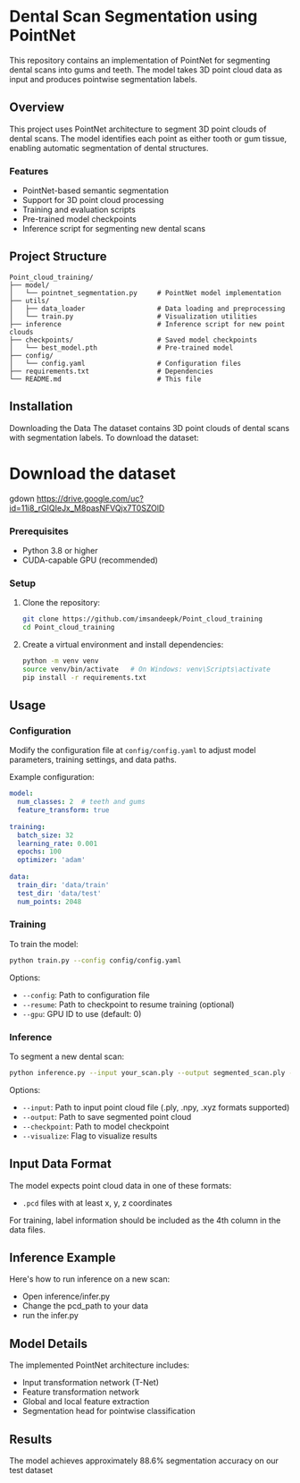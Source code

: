 # Dental Scan Segmentation using PointNet

This repository contains an implementation of PointNet for segmenting dental scans into gums and teeth. The model takes 3D point cloud data as input and produces pointwise segmentation labels.

## Overview

This project uses PointNet architecture to segment 3D point clouds of dental scans. The model identifies each point as either tooth or gum tissue, enabling automatic segmentation of dental structures.

### Features

- PointNet-based semantic segmentation
- Support for 3D point cloud processing
- Training and evaluation scripts
- Pre-trained model checkpoints
- Inference script for segmenting new dental scans

## Project Structure

```
Point_cloud_training/
├── model/
│   └── pointnet_segmentation.py     # PointNet model implementation
├── utils/
│   ├── data_loader                  # Data loading and preprocessing
│   └── train.py                     # Visualization utilities
├── inference                        # Inference script for new point clouds
├── checkpoints/                     # Saved model checkpoints
│   └── best_model.pth               # Pre-trained model
├── config/
│   └── config.yaml                  # Configuration files
├── requirements.txt                 # Dependencies
└── README.md                        # This file
```

## Installation

Downloading the Data
The dataset contains 3D point clouds of dental scans with segmentation labels. To download the dataset:

# Download the dataset
gdown https://drive.google.com/uc?id=11i8_rGIQIeJx_M8pasNFVQjx7T0SZOlD





### Prerequisites

- Python 3.8 or higher
- CUDA-capable GPU (recommended)

### Setup

1. Clone the repository:
   ```bash
   git clone https://github.com/imsandeepk/Point_cloud_training
   cd Point_cloud_training
   ```

2. Create a virtual environment and install dependencies:
   ```bash
   python -m venv venv
   source venv/bin/activate   # On Windows: venv\Scripts\activate
   pip install -r requirements.txt
   ```

## Usage

### Configuration

Modify the configuration file at `config/config.yaml` to adjust model parameters, training settings, and data paths.

Example configuration:
```yaml
model:
  num_classes: 2  # teeth and gums
  feature_transform: true
  
training:
  batch_size: 32
  learning_rate: 0.001
  epochs: 100
  optimizer: 'adam'
  
data:
  train_dir: 'data/train'
  test_dir: 'data/test'
  num_points: 2048
```

### Training

To train the model:

```bash
python train.py --config config/config.yaml
```

Options:
- `--config`: Path to configuration file
- `--resume`: Path to checkpoint to resume training (optional)
- `--gpu`: GPU ID to use (default: 0)


### Inference

To segment a new dental scan:

```bash
python inference.py --input your_scan.ply --output segmented_scan.ply --checkpoint checkpoints/pointnet_dental_seg.pth
```

Options:
- `--input`: Path to input point cloud file (.ply, .npy, .xyz formats supported)
- `--output`: Path to save segmented point cloud
- `--checkpoint`: Path to model checkpoint
- `--visualize`: Flag to visualize results

## Input Data Format

The model expects point cloud data in one of these formats:
- `.pcd` files with at least x, y, z coordinates

For training, label information should be included as the 4th column in the data files.

## Inference Example

Here's how to run inference on a new scan:

 - Open inference/infer.py
 - Change the pcd_path to your data
 - run the infer.py


## Model Details

The implemented PointNet architecture includes:
- Input transformation network (T-Net)
- Feature transformation network
- Global and local feature extraction
- Segmentation head for pointwise classification

## Results

The model achieves approximately 88.6% segmentation accuracy on our test dataset

